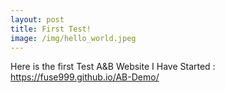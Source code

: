 ```yaml
---
layout: post
title: First Test!
image: /img/hello_world.jpeg
---
```


Here is the first Test A&B Website I Have Started : https://fuse999.github.io/AB-Demo/
